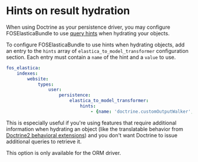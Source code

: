 Hints on result hydration
===============

When using Doctrine as your persistence driver, you may configure FOSElasticaBundle to use
[query hints](http://doctrine-orm.readthedocs.org/en/latest/reference/dql-doctrine-query-language.html#query-hints) when hydrating your objects.

To configure FOSElasticaBundle to use hints when hydrating objects, add an entry
to the `hints` array of `elastica_to_model_transformer` configuration section.
Each entry must contain a `name` of the hint and a `value` to use.

```yaml
fos_elastica:
    indexes:
        website:
            types:
                user:
                    persistence:
                        elastica_to_model_transformer:
                            hints:
                                - {name: 'doctrine.customOutputWalker', value: 'Gedmo\Translatable\Query\TreeWalker\TranslationWalker'}
```

This is especially useful if you're using features that require additional information when hydrating an object
(like the translatable behavior from [Doctrine2 behavioral extensions](https://github.com/Atlantic18/DoctrineExtensions)) and you don't want
Doctrine to issue additional queries to retrieve it.

This option is only available for the ORM driver.
